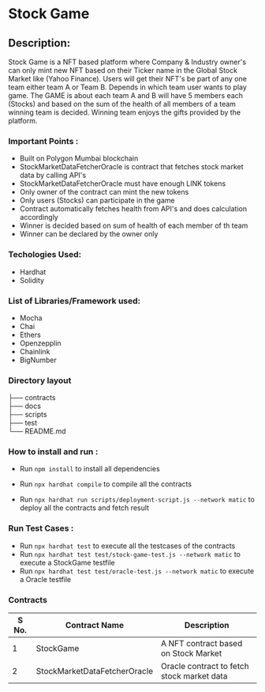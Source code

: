 # Stock Game

## Description:
 
Stock Game is a NFT based platform where Company & Industry owner's can only mint new NFT based on their Ticker name in the Global Stock Market like (Yahoo Finance). Users will get their NFT's be part of any one team either team A or Team B. Depends in which team user wants to play game.
The GAME is about each team A and B will have 5 members each (Stocks) and based on the sum of the health of all members of a team winning team is decided. Winning team enjoys the gifts provided by the platform.

### Important Points :

- Built on Polygon Mumbai blockchain
- StockMarketDataFetcherOracle is contract that fetches stock market data by calling API's
- StockMarketDataFetcherOracle must have enough LINK tokens
- Only owner of the contract can mint the new tokens
- Only users (Stocks) can participate in the game
- Contract automatically fetches health from API's and does calculation accordingly
- Winner is decided based on sum of health of each member of th team
- Winner can be declared by the owner only

### Techologies Used:

- Hardhat
- Solidity

### List of Libraries/Framework used:

- Mocha
- Chai
- Ethers
- Openzepplin
- Chainlink
- BigNumber

### Directory layout
       
├── contracts                    
├── docs                    
├── scripts                   
├── test             
└── README.md

### How to install and run :

- Run `npm install` to install all dependencies

- Run `npx hardhat compile` to compile all the contracts

- Run `npx hardhat run scripts/deployment-script.js --network matic` to deploy all the contracts and fetch result

### Run Test Cases :

- Run `npx hardhat test` to execute all the testcases of the contracts
- Run `npx hardhat test test/stock-game-test.js --network matic` to execute a StockGame testfile
- Run `npx hardhat test test/oracle-test.js --network matic` to execute a Oracle testfile

### Contracts

| S No. |         Contract Name          |                   Description                      |
|-------|--------------------------------|----------------------------------------------------|
|   1   |           StockGame            |         A NFT contract based on Stock Market       |
|   2   |  StockMarketDataFetcherOracle  |     Oracle contract to fetch stock market data     |
